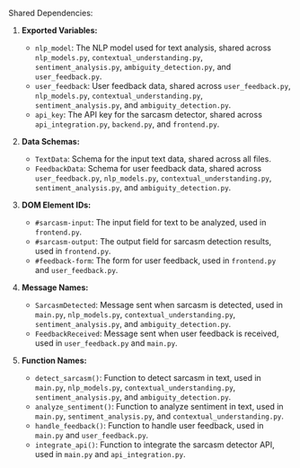 Shared Dependencies:

1. **Exported Variables:**
   - `nlp_model`: The NLP model used for text analysis, shared across `nlp_models.py`, `contextual_understanding.py`, `sentiment_analysis.py`, `ambiguity_detection.py`, and `user_feedback.py`.
   - `user_feedback`: User feedback data, shared across `user_feedback.py`, `nlp_models.py`, `contextual_understanding.py`, `sentiment_analysis.py`, and `ambiguity_detection.py`.
   - `api_key`: The API key for the sarcasm detector, shared across `api_integration.py`, `backend.py`, and `frontend.py`.

2. **Data Schemas:**
   - `TextData`: Schema for the input text data, shared across all files.
   - `FeedbackData`: Schema for user feedback data, shared across `user_feedback.py`, `nlp_models.py`, `contextual_understanding.py`, `sentiment_analysis.py`, and `ambiguity_detection.py`.

3. **DOM Element IDs:**
   - `#sarcasm-input`: The input field for text to be analyzed, used in `frontend.py`.
   - `#sarcasm-output`: The output field for sarcasm detection results, used in `frontend.py`.
   - `#feedback-form`: The form for user feedback, used in `frontend.py` and `user_feedback.py`.

4. **Message Names:**
   - `SarcasmDetected`: Message sent when sarcasm is detected, used in `main.py`, `nlp_models.py`, `contextual_understanding.py`, `sentiment_analysis.py`, and `ambiguity_detection.py`.
   - `FeedbackReceived`: Message sent when user feedback is received, used in `user_feedback.py` and `main.py`.

5. **Function Names:**
   - `detect_sarcasm()`: Function to detect sarcasm in text, used in `main.py`, `nlp_models.py`, `contextual_understanding.py`, `sentiment_analysis.py`, and `ambiguity_detection.py`.
   - `analyze_sentiment()`: Function to analyze sentiment in text, used in `main.py`, `sentiment_analysis.py`, and `contextual_understanding.py`.
   - `handle_feedback()`: Function to handle user feedback, used in `main.py` and `user_feedback.py`.
   - `integrate_api()`: Function to integrate the sarcasm detector API, used in `main.py` and `api_integration.py`.